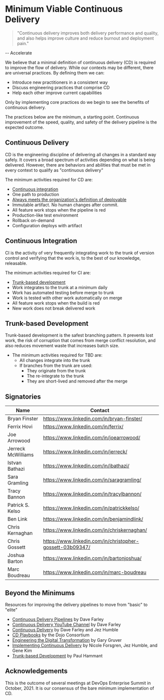 # Minimum Viable Continuous Delivery

> "Continuous delivery improves both delivery performance and quality, and also helps improve culture and reduce burnout and deployment pain."
     	
-- Accelerate

We believe that a minimal definition of continuous delivery (CD)  is required to improve the flow of delivery. While our
contexts may be different, there are universal practices. By defining them we can:

- Introduce new practitioners in a consistent way
- Discuss engineering practices that comprise CD
- Help each other improve current capabilities 

Only by implementing core practices do we begin to see the benefits of continuous delivery.

The practices below are the minimum, a starting point. Continuous improvement of the speed, quality, and safety of the delivery pipeline is the expected outcome.

## Continuous Delivery

CD is the engineering discipline of delivering all changes in a standard way safely. It covers a broad spectrum of activities depending on what is being delivered. However, there are behaviors and abilities that must be met in every context to qualify as "continuous delivery"

The minimum activities required for CD are:

- [Continuous integration](#continuous-integration)
- One path to production
- [Always meets the organization's definition of deployable](https://www.youtube.com/watch?v=bHKHdp4H-8w) 
- Immutable artifact. No human changes after commit.
- All feature work stops when the pipeline is red 
- Production-like test environment
- Rollback on-demand
- Configuration deploys with artifact

## Continuous Integration

CI is the activity of very frequently integrating work to the trunk of version control and verifying that the work is, to the best of our knowledge, releasable.

The minimum activities required for CI are:

- [Trunk-based development](#trunk-based-development)
- Work integrates to the trunk at a minimum daily
- Work has automated testing before merge to trunk
- Work is tested with other work automatically on merge
- All feature work stops when the build is red
- New work does not break delivered work

## Trunk-based Development

Trunk-based development is the safest branching pattern. It prevents lost work, the risk of corruption that comes from merge conflict resolution, and also reduces movement waste that increases batch size.

- The minimum activities required for TBD are:
  - All changes integrate into the trunk
  - If branches from the trunk are used:
    - They originate from the trunk
    - The re-integrate to the trunk
    - They are short-lived and removed after the merge

## Signatories

| Name          | Contact                                    |
|---------------|--------------------------------------------|
| Bryan Finster | https://www.linkedin.com/in/bryan-finster/ |
| Ferrix Hovi | https://www.linkedin.com/in/ferrix/ |
| Joe Arrowood  | https://www.linkedin.com/in/joearrowood/   |
| Jerreck McWilliams | https://www.linkedin.com/in/jerreck/ |
| Istvan Bathazi| https://www.linkedin.com/in/ibathazi/      |
| Sara Gramling | https://www.linkedin.com/in/saragramling/ |
| Tracy Bannon| https://www.linkedin.com/in/tracylbannon/     |
| Patrick S. Kelso | https://www.linkedin.com/in/patrickkelso/ |
| Ben Link | https://www.linkedin.com/in/benjamindlink/ |
| Chris Kernaghan | https://www.linkedin.com/in/chriskernaghan/ |
| Chris Gossett | https://www.linkedin.com/in/christopher-gossett-03b09347/ |
| Joshua Barton | https://www.linkedin.com/in/bartonjoshua/ |
| Marc Boudreau | https://www.linkedin.com/in/marc-boudreau |

## Beyond the Minimums

Resources for improving the delivery pipelines to move from "basic" to "elite"

- [Continuous Delivery Pipelines](https://leanpub.com/cd-pipelines) by Dave Farley
- [Continuous Delivery YouTube Channel](https://www.youtube.com/c/ContinuousDelivery) by Dave Farley
- [Continuous Delivery](https://continuousdelivery.com/) by Dave Farley and Jez Humble
- [CD Playbooks](https://dojoconsortium.org/) by the Dojo Consortium
- [Engineering the Digital Transformation](https://garygruver.com/engineering-digital-transformation.php) by Gary Gruver
- [Implementing Continuous
  Delivery](https://cloud.google.com/architecture/devops/devops-tech-continuous-delivery#implementing_continuous_delivery)
  by Nicole Forsgren, Jez Humble, and Gene Kim
- [Trunk-based Development](https://trunkbaseddevelopment.com/) by Paul Hammant


## Acknowledgements

This is the outcome of several meetings at DevOps Enterprise Summit in October, 2021. It is our consensus
of the bare minimum implementation of CD.
